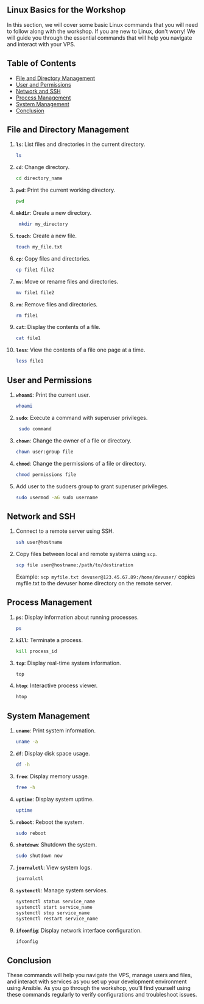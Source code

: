 ## Linux Basics for the Workshop

In this section, we will cover some basic Linux commands that you will need to follow along with the workshop. If you are new to Linux, don't worry! We will guide you through the essential commands that will help you navigate and interact with your VPS.

## Table of Contents

* [File and Directory Management](#file-and-directory-management)
* [User and Permissions](#user-and-permissions)
* [Network and SSH](#network-and-ssh)
* [Process Management](#process-management)
* [System Management](#system-management)
* [Conclusion](#conclusion)

## File and Directory Management

1. **`ls`**: List files and directories in the current directory.
   ```bash
   ls
   ```

2. **`cd`**: Change directory.
   ```bash
   cd directory_name
   ```

3. **`pwd`**: Print the current working directory.
   ```bash
   pwd
   ```

4. **`mkdir`**: Create a new directory.
   ```bash
    mkdir my_directory
    ```

5. **`touch`**: Create a new file.
    ```bash
    touch my_file.txt
    ``` 

6. **`cp`**: Copy files and directories.
    ```bash
    cp file1 file2
    ```

7. **`mv`**: Move or rename files and directories.
    ```bash
    mv file1 file2
    ```

8. **`rm`**: Remove files and directories.
    ```bash
    rm file1
    ```

9. **`cat`**: Display the contents of a file.
    ```bash
    cat file1
    ```

10. **`less`**: View the contents of a file one page at a time.
    ```bash
    less file1
    ```

## User and Permissions

1. **`whoami`**: Print the current user.
   ```bash
   whoami
   ```

2. **`sudo`**: Execute a command with superuser privileges.
   ```bash
    sudo command
    ```

3. **`chown`**: Change the owner of a file or directory.
    ```bash
    chown user:group file
    ```

4. **`chmod`**: Change the permissions of a file or directory.
    ```bash
    chmod permissions file
    ```

5. Add user to the sudoers group to grant superuser privileges.
    ```bash
    sudo usermod -aG sudo username
    ```

## Network and SSH

1. Connect to a remote server using SSH.
    ```bash
    ssh user@hostname
    ```

2. Copy files between local and remote systems using `scp`.
    ```bash
    scp file user@hostname:/path/to/destination
    ```
    Example: `scp myfile.txt devuser@123.45.67.89:/home/devuser/` copies myfile.txt to the devuser home directory on the remote server.


## Process Management

1. **`ps`**: Display information about running processes.
   ```bash
   ps
   ```

2. **`kill`**: Terminate a process.
   ```bash
   kill process_id
   ```

3. **`top`**: Display real-time system information.
   ```bash
   top
   ```

4. **`htop`**: Interactive process viewer.
   ```bash
   htop
   ```

## System Management

1. **`uname`**: Print system information.
   ```bash
   uname -a
   ```

2. **`df`**: Display disk space usage.
   ```bash
   df -h
    ```
3. **`free`**: Display memory usage.
    ```bash
    free -h
    ```
4. **`uptime`**: Display system uptime.
    ```bash
    uptime
    ```
5. **`reboot`**: Reboot the system.
    ```bash
    sudo reboot
    ```
6. **`shutdown`**: Shutdown the system.
    ```bash
    sudo shutdown now
    ```
7. **`journalctl`**: View system logs.
    ```bash
    journalctl
    ```
8. **`systemctl`**: Manage system services.
    ```bash
    systemctl status service_name
    systemctl start service_name
    systemctl stop service_name
    systemctl restart service_name
    ```
9. **`ifconfig`**: Display network interface configuration.
    ```bash
    ifconfig
    ```

## Conclusion

These commands will help you navigate the VPS, manage users and files, and interact with services as you set up your development environment using Ansible. As you go through the workshop, you’ll find yourself using these commands regularly to verify configurations and troubleshoot issues.
